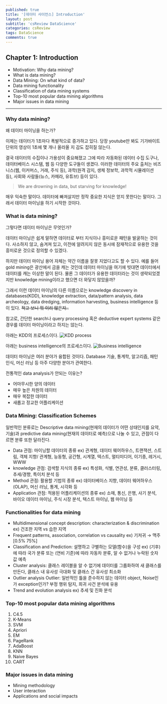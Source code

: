 ```yaml
---
published: true
title: '[데이터 사이언스] Introduction'
layout: post
subtitle: 'csReview DataScience'
categories: csReview
tags: DataScience
comments: true
---
```


## Chapter 1: Introduction
- Motivation: Why data mining?
- What is data mining?
- Data Mining: On what kind of data?
- Data mining functionality
- Classification of data mining systems
- Top-10 most popular data mining algorithms
- Major issues in data mining

---

### Why data mining?

왜 데이터 마이닝을 하는가?

이제는 데이터가 1초마다 폭발적으로 증가하고 있다. 당장 youtube만 봐도 기가바이트 단위의 영상이 1초에 몇 개나 올라올 지 감도 잡히질 않는다.

결국 데이터의 수집이나 가용성이 중요해졌고 그에 따라 자동화된 데이터 수집 도구나, 데이터베이스 시스템, 웹 등 다양한 도구들이 생겼다. 이러한 데이터의 주요 출처는 비즈니스(웹, 이커머스, 거래, 주식 등), 과학(원격 감지, 생체 정보학, 과학적 시뮬레이션 등), 사회와 사람들(뉴스, 카메라, 유튜브) 등이 있다.

> We are drowning in data, but starving for knowledge!

매우 익숙한 말이다. 데이터에 빠져살지만 정작 중요한 지식은 얻지 못한다는 말이다. 그래서 데이터 마이닝을 하기 시작한 것이다.

### What is data mining?

그렇다면 데이터 마이닝은 무엇인가?

데이터 마이닝은 쉽게 말하면 데이터로 부터 지식이나 흥미로운 패턴을 발굴하는 것이다. 사소하지 않고, 숨겨져 있고, 이전에 알려지지 않은 동시에 잠재적으로 유용한 것을 흥미로운 것으로 정의할 수 있겠다.

하지만 데이터 마이닝 용어 자체는 약간 이름을 잘못 지었다고도 할 수 있다. 예를 들어 gold mining은 광산에서 금을 캐는 것인데 데이터 마이닝을 여기에 빗대면 데이터에서 데이터를 캐는 이상한 말이 된다. 물론 그 데이터가 유용한 데이터라는 것이 생략되었겠지만 knowledge mining이라고 했으면 더 와닿지 않았을까?

그래서 이런 데이터 마이닝의 다른 이름으로는 knowledge discovery in databases(KDD), knowledge extraction, data/pattern analysis, data archeology, data dredging, information harvesting, business intelligence 등이 있다. ~~적고 보니 뭐 이리 많은지..~~

참고로, 간단한 search나 query processing 혹은 deductive expert systems 같은 경우를 데이터 마이닝이라고 하지는 않는다.

아래는 KDD의 프로세스이다.
![KDD process](https://sundongkim-dev.github.io/assets/img/data_science/KDD.png)  

아래는 business intelligence의 프로세스이다.
![Business intelligence](https://sundongkim-dev.github.io/assets/img/data_science/business_intelligence.png)  

데이터 마이닝은 여러 분야가 융합된 것이다. Database 기술, 통계학, 알고리즘, 패턴 인식, 머신 러닝 등 아주 다양한 분야가 관여한다.

전통적인 data analysis가 안되는 이유는?
- 어마무시한 양의 데이터
- 매우 높은 차원의 데이터
- 매우 복잡한 데이터
- 새롭고 정교한 어플리케이션

### Data Mining: Classification Schemes

일반적인 분류로는 Descriptive data mining(현재의 데이터가 어떤 상태인지를 요약, 기술)과 predictive data mining(현재의 데이터로 예측)으로 나눌 수 있고, 관점이 다르면 분류 또한 달라진다.
- Data 관점: 마이닝할 데이터의 종류
ex) 관계형, 데이터 웨어하우스, 트랜잭션, 스트림, 객체 지향/
관계형, 능동형, 공간형, 시계열, 텍스트, 멀티미디어,
이기종, 레거시, WWW
- knowledge 관점: 검색할 지식의 종류
ex) 특성화, 식별, 연관성, 분류, 클러스터링,
추세/경향, 특이치 분석 등
- Method 관점: 활용할 기법의 종류
ex) 데이터베이스 지향, 데이터 웨어하우스(OLAP), 머신 러닝, 통계,
시각화 등
- Application 관점: 적용된 어플리케이션의 종류
ex) 소매, 통신, 은행, 사기 분석, 바이오 데이터 마이닝, 주식
시장 분석, 텍스트 마이닝, 웹 마이닝 등

### Functionalities for data mining
- Multidimensional concept description: characterization & discrimination
ex) 건조한 지역 vs 습한 지역
- Frequent patterns, association, correlation vs causality
ex) 기저귀 → 맥주[0.5% 75%]
- Classification and Prediction: 설명하고 구별하는 모델(함수)을 구성
ex) (기후)에 따라 국가 분류 또는 (연비 기준)에 따라 자동차 분류, 알 수 없거나 누락된 숫자 값 예측
- Cluster analysis: 클래스 레이블을 알 수 없기에 데이터를 그룹화하여 새 클래스를 만든다, 클래스 내 유사성 극대화 및 클래스 간 유사성 최소화
- Outlier analysis
Outlier: 일반적인 틀을 준수하지 않는 데이터 object, Noise인가 exception인가? 부정 행위 탐지, 희귀 사건 분석에 유용
- Trend and evolution analysis
ex) 추세 및 진화 분석

### Top-10 most popular data mining algorithms
1. C4.5
2. K-Means
3. SVM
4. Apriori
5. EM
6. PageRank
7. AdaBoost
7. KNN
7. Naive Bayes
10. CART

### Major issues in data mining
- Mining methodology
- User interaction
- Applications and social impacts
